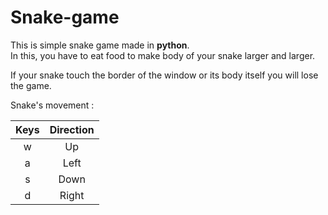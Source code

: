 # Snake-game

This is simple snake game made in **python**.  
In this, you have to eat food to make body of your snake larger and larger.  

If your snake touch the border of the window or its body itself you will lose the game.  

Snake's movement : 

Keys|Direction 
|:--:|:--:| 
|w|Up| 
|a|Left| 
|s|Down| 
|d|Right| 
